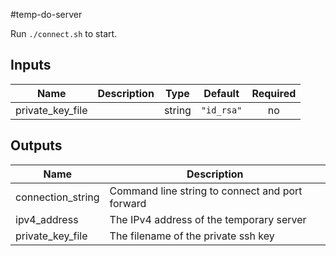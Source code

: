 #temp-do-server

Run `./connect.sh` to start.

<!-- BEGINNING OF PRE-COMMIT-TERRAFORM DOCS HOOK -->
## Inputs

| Name | Description | Type | Default | Required |
|------|-------------|:----:|:-----:|:-----:|
| private\_key\_file |  | string | `"id_rsa"` | no |

## Outputs

| Name | Description |
|------|-------------|
| connection\_string | Command line string to connect and port forward |
| ipv4\_address | The IPv4 address of the temporary server |
| private\_key\_file | The filename of the private ssh key |

<!-- END OF PRE-COMMIT-TERRAFORM DOCS HOOK -->
